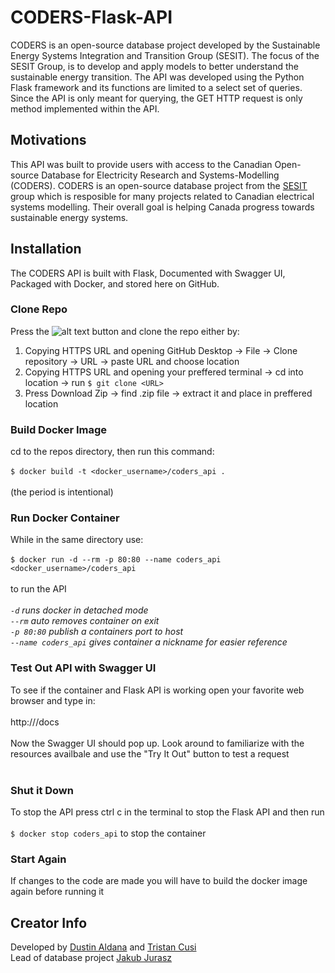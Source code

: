# CODERS-Flask-API
CODERS is an open-source database project developed by the Sustainable Energy Systems Integration and Transition Group (SESIT). The focus of the SESIT Group, is to develop and apply models to better understand the sustainable energy transition. The API was developed using the Python Flask framework and its functions are limited to a select set of queries. Since the API is only meant for querying, the GET HTTP request is only method implemented within the API.

## Motivations
This API was built to provide users with access to the Canadian Open-source Database for Electricity Research and Systems-Modelling (CODERS). CODERS is an open-source database project from the [SESIT](https://sesit.cive.uvic.ca/ "SESIT Homepage") group which is resposible for many projects related to Canadian electrical systems modelling. Their overall goal is helping Canada progress towards sustainable energy systems.

## Installation
The CODERS API is built with Flask, Documented with Swagger UI, Packaged with Docker, and stored here on GitHub.

### Clone Repo
Press the ![alt text][code_button] button and clone the repo either by:
1) Copying HTTPS URL and opening GitHub Desktop -> File -> Clone repository -> URL -> paste URL and choose location
2) Copying HTTPS URL and opening your preffered terminal -> cd into location -> run `$ git clone <URL>`
3) Press Download Zip -> find .zip file -> extract it and place in preffered location

### Build Docker Image
cd to the repos directory, then run this command:<br />
<br />
`$ docker build -t <docker_username>/coders_api .` <br />
<br />
(the period is intentional)

### Run Docker Container
While in the same directory use:<br />
<br />
`$ docker run -d --rm -p 80:80 --name coders_api <docker_username>/coders_api` <br />
<br />
to run the API <br />
<br />
*`-d` runs docker in detached mode*<br />
*`--rm` auto removes container on exit* <br />
*`-p 80:80` publish a containers port to host* <br />
*`--name coders_api` gives container a nickname for easier reference* <br />

### Test Out API with Swagger UI
To see if the container and Flask API is working open your favorite web browser and type in: <br />
<br />
http://<IP>/docs <br />
<br />
Now the Swagger UI should pop up. Look around to familiarize with the resources availbale and use the "Try It Out" button to test a request<br />
<br />


### Shut it Down
To stop the API press ctrl c in the terminal to stop the Flask API and then run <br />
<br />
`$ docker stop coders_api` to stop the container<br />

### Start Again
If changes to the code are made you will have to build the docker image again before running it<br />

## Creator Info
Developed by [Dustin Aldana](https://gitlab.com/DustinAldana) and [Tristan Cusi](https://github.com/cusitristan) <br />
Lead of database project [Jakub Jurasz](https://www.researchgate.net/profile/Jakub_Jurasz2)


[code_button]: https://raw.githubusercontent.com/D-Aldana/CODERS-Flask-API/docker_flask/app/app/static/img/code_button.png
